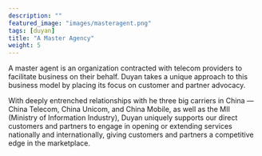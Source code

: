 ```yaml
---
description: ""
featured_image: "images/masteragent.png"
tags: [duyan]
title: "A Master Agency"
weight: 5
---
```


A master agent is an organization contracted with telecom providers to facilitate business on their behalf. Duyan takes a unique approach to this business model by placing its focus on customer and partner advocacy. <!--more-->

With deeply entrenched relationships with he three big carriers in China — China Telecom, China Unicom, and China Mobile, as well as the MII (Ministry of Information Industry), Duyan uniquely supports our direct customers and partners to engage in opening or extending services nationally and internationally, giving customers and partners a competitive edge in the marketplace. 
